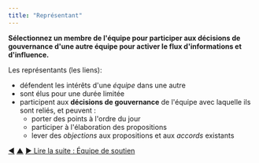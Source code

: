 ```yaml
---
title: "Représentant"
---
```



<strong>Sélectionnez un membre de l'équipe pour participer aux décisions de gouvernance d'une autre équipe pour activer le flux d'informations et d'influence.</strong>

Les représentants (les liens):

- défendent les intérêts d'une <dfn data-info="Équipe: Un groupe de personnes qui collaborent vers un driver commun (ou un objectif). Généralement, une équipe fait partie d'une organisation, ou est formée pour la collaboration entre plusieurs organisations.">équipe</dfn> dans une autre
- sont élus pour une durée limitée
- participent aux **décisions de gouvernance** de l'équipe avec laquelle ils sont reliés, et peuvent : 
    - porter des points à l'ordre du jour
    - participer à l'élaboration des propositions
    - lever des <dfn data-info="Objection: Un argument relatif à un accord (proposé) ou une activité qui révèle les conséquences inattendues que vous préféreriez éviter, ou qui pourraient être améliorées.">objections</dfn> aux propositions et aux <dfn data-info="Accord: Une ligne directrice, un processus ou protocole établi de le but de guider le flux de valeur.">accords</dfn> existants

<div class="bottom-nav">
<a href="double-linking.html" title="Retour à : Double lien">◀</a> <a href="building-organizations.html" title="Remonter: Construire les organisations">▲</a> <a href="helping-team.html" title="">▶ Lire la suite : Équipe de soutien</a>
</div>


<script type="text/javascript">
Mousetrap.bind('g n', function() {
    window.location.href = 'helping-team.html';
    return false;
});
</script>

